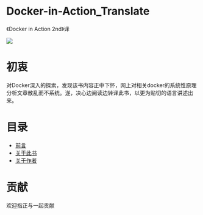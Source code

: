# Docker-in-Action_Translate
《Docker in Action 2nd》译

![](http://www.reyren.cn:88/Docker-In-Action/cover-images/cover1.png)

# 初衷

对Docker深入的探索，发现该书内容正中下怀，网上对相关docker的系统性原理分析文章散乱而不系统。遂，决心边阅读边转译此书，以更为贴切的语言讲述出来。



# 目录

- [前言](https://github.com/ReyRen/Docker-in-Action_Translate/tree/main/%E5%89%8D%E8%A8%80)
- [关于此书](https://github.com/ReyRen/Docker-in-Action_Translate/tree/main/%E5%89%8D%E8%A8%80)
- [关于作者](https://github.com/ReyRen/Docker-in-Action_Translate/tree/main/%E5%89%8D%E8%A8%80)



# 贡献

欢迎指正与一起贡献
